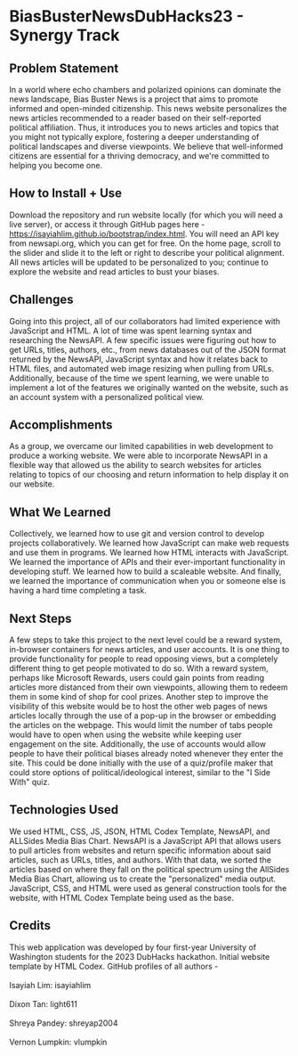# BiasBusterNewsDubHacks23 - Synergy Track
## Problem Statement
In a world where echo chambers and polarized opinions can dominate the news landscape, Bias Buster News is a project that aims to promote informed and open-minded citizenship. 
This news website personalizes the news articles recommended to a reader based on their self-reported political affiliation.
Thus, it introduces you to news articles and topics that you might not typically explore, fostering a deeper understanding of political landscapes and diverse viewpoints. 
We believe that well-informed citizens are essential for a thriving democracy, and we're committed to helping you become one. 

## How to Install + Use
Download the repository and run website locally (for which you will need a live server), or access it through GitHub pages here - https://isayiahlim.github.io/bootstrap/index.html. You will need an API key from newsapi.org, which you can get for free.
On the home page, scroll to the slider and slide it to the left or right to describe your political alignment. 
All news articles will be updated to be personalized to you; continue to explore the website and read articles to bust your biases.

## Challenges
Going into this project, all of our collaborators had limited experience with JavaScript and HTML. A lot of time was spent learning syntax and researching the NewsAPI. A few specific issues were figuring out how to get URLs, titles, authors, etc., from news databases out of the JSON format returned by the NewsAPI, JavaScript syntax and how it relates back to HTML files, and automated web image resizing when pulling from URLs. Additionally, because of the time we spent learning, we were unable to implement a lot of the features we originally wanted on the website, such as an account system with a personalized political view.

## Accomplishments
As a group, we overcame our limited capabilities in web development to produce a working website. We were able to incorporate NewsAPI in a flexible way that allowed us the ability to search websites for articles relating to topics of our choosing and return information to help display it on our website.

## What We Learned
Collectively, we learned how to use git and version control to develop projects collaboratively. We learned how JavaScript can make web requests and use them in programs. We learned how HTML interacts with JavaScript. We learned the importance of APIs and their ever-important functionality in developing stuff. We learned how to build a scaleable website. And finally, we learned the importance of communication when you or someone else is having a hard time completing a task.

## Next Steps
A few steps to take this project to the next level could be a reward system, in-browser containers for news articles, and user accounts. It is one thing to provide functionality for people to read opposing views, but a completely different thing to get people motivated to do so. With a reward system, perhaps like Microsoft Rewards, users could gain points from reading articles more distanced from their own viewpoints, allowing them to redeem them in some kind of shop for cool prizes. Another step to improve the visibility of this website would be to host the other web pages of news articles locally through the use of a pop-up in the browser or embedding the articles on the webpage. This would limit the number of tabs people would have to open when using the website while keeping user engagement on the site. Additionally, the use of accounts would allow people to have their political biases already noted whenever they enter the site. This could be done initially with the use of a quiz/profile maker that could store options of political/ideological interest, similar to the "I Side With" quiz.

## Technologies Used
We used HTML, CSS, JS, JSON, HTML Codex Template, NewsAPI, and ALLSides Media Bias Chart. 
NewsAPI is a JavaScript API that allows users to pull articles from websites and return specific information about said articles, such as URLs, titles, and authors. With that data, we sorted the articles based on where they fall on the political spectrum using the AllSides Media Bias Chart, allowing us to create the "personalized" media output. JavaScript, CSS, and HTML were used as general construction tools for the website, with HTML Codex Template being used as the base.

## Credits
This web application was developed by four first-year University of Washington students for the 2023 DubHacks hackathon. Initial website template by HTML Codex. GitHub profiles of all authors -
<br></br>
Isayiah Lim: isayiahlim
<br></br>
Dixon Tan: light611
<br></br>
Shreya Pandey: shreyap2004
<br></br>
Vernon Lumpkin: vlumpkin
